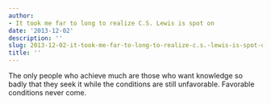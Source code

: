 ```yaml
---
author:
- It took me far to long to realize C.S. Lewis is spot on
date: '2013-12-02'
description: ''
slug: 2013-12-02-it-took-me-far-to-long-to-realize-c.s.-lewis-is-spot-on
title: ''
---
```

The only people who achieve much are those who want knowledge so badly that they seek it while the conditions are still unfavorable. Favorable conditions never come.



